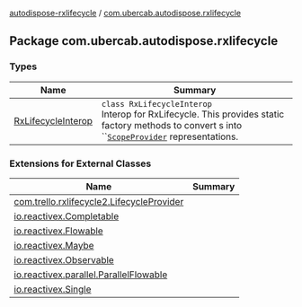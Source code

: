 [autodispose-rxlifecycle](../index.md) / [com.ubercab.autodispose.rxlifecycle](./index.md)

## Package com.ubercab.autodispose.rxlifecycle

### Types

| Name | Summary |
|---|---|
| [RxLifecycleInterop](-rx-lifecycle-interop/index.md) | `class RxLifecycleInterop`<br>Interop for RxLifecycle. This provides static factory methods to convert s into ``[`ScopeProvider`](#) representations.  |

### Extensions for External Classes

| Name | Summary |
|---|---|
| [com.trello.rxlifecycle2.LifecycleProvider](com.trello.rxlifecycle2.-lifecycle-provider/index.md) |  |
| [io.reactivex.Completable](io.reactivex.-completable/index.md) |  |
| [io.reactivex.Flowable](io.reactivex.-flowable/index.md) |  |
| [io.reactivex.Maybe](io.reactivex.-maybe/index.md) |  |
| [io.reactivex.Observable](io.reactivex.-observable/index.md) |  |
| [io.reactivex.parallel.ParallelFlowable](io.reactivex.parallel.-parallel-flowable/index.md) |  |
| [io.reactivex.Single](io.reactivex.-single/index.md) |  |
